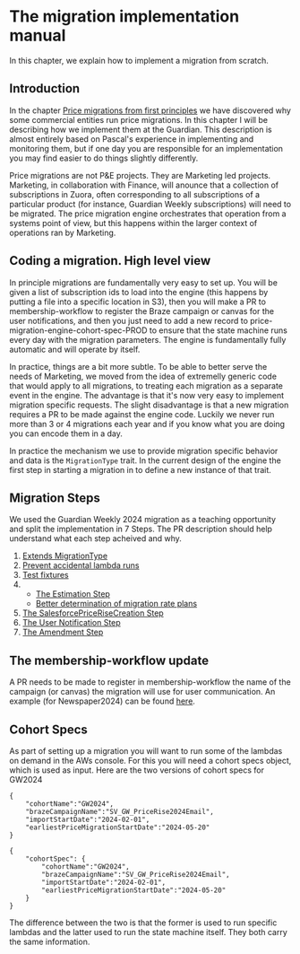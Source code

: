 # The migration implementation manual

In this chapter, we explain how to implement a migration from scratch.

## Introduction

In the chapter [Price migrations from first principles](https://github.com/guardian/price-migration-engine/blob/main/docs/price-migrations-from-first-principles.md) we have discovered why some commercial entities run price migrations. In this chapter I will be describing how we implement them at the Guardian. This description is almost entirely based on Pascal's experience in implementing and monitoring them, but if one day you are responsible for an implementation you may find easier to do things slightly differently.

Price migrations are not P&E projects. They are Marketing led projects. Marketing, in collaboration with Finance, will anounce that a collection of subscriptions in Zuora, often corresponding to all subscriptions of a particular product (for instance, Guardian Weekly subscriptions) will need to be migrated. The price migration engine orchestrates that operation from a systems point of view, but this happens within the larger context of operations ran by Marketing.

## Coding a migration. High level view

In principle migrations are fundamentally very easy to set up. You will be given a list of subscription ids to load into the engine (this happens by putting a file into a specific location in S3), then you will make a PR to membership-workflow to register the Braze campaign or canvas for the user notifications, and then you just need to add a new record to price-migration-engine-cohort-spec-PROD to ensure that the state machine runs every day with the migration parameters. The engine is fundamentally fully automatic and will operate by itself.

In practice, things are a bit more subtle. To be able to better serve the needs of Marketing, we moved from the idea of extremelly generic code that would apply to all migrations, to treating each migration as a separate event in the engine. The advantage is that it's now very easy to implement migration specific requests. The slight disadvantage is that a new migration requires a PR to be made against the engine code. Luckily we never run more than 3 or 4 migrations each year and if you know what you are doing you can encode them in a day.

In practice the mechanism we use to provide migration specific behavior and data is the `MigrationType` trait. In the current design of the engine the first step in starting a migration in to define a new instance of that trait.

## Migration Steps

We used the Guardian Weekly 2024 migration as a teaching opportunity and split the implementation in 7 Steps. The PR description should help understand what each step acheived and why. 

1. [Extends MigrationType](https://github.com/guardian/price-migration-engine/pull/1012)
2. [Prevent accidental lambda runs](https://github.com/guardian/price-migration-engine/pull/1016)
3. [Test fixtures ](https://github.com/guardian/price-migration-engine/pull/1018)
4. 
    - [The Estimation Step](https://github.com/guardian/price-migration-engine/pull/1019)
    - [Better determination of migration rate plans](https://github.com/guardian/price-migration-engine/pull/1026)
5. [The SalesforcePriceRiseCreation Step](https://github.com/guardian/price-migration-engine/pull/1020)
6. [The User Notification Step](https://github.com/guardian/price-migration-engine/pull/1023)
7. [The Amendment Step](https://github.com/guardian/price-migration-engine/pull/996)

## The membership-workflow update

A PR needs to be made to register in membership-workflow the name of the campaign (or canvas) the migration will use for user communication. An example (for Newspaper2024) can be found [here](https://github.com/guardian/membership-workflow/pull/505).

## Cohort Specs

As part of setting up a migration you will want to run some of the lambdas on demand in the AWs console. For this you will need a cohort specs object, which is used as input. Here are the two versions of cohort specs for GW2024

```
{
    "cohortName":"GW2024",
    "brazeCampaignName":"SV_GW_PriceRise2024Email",
    "importStartDate":"2024-02-01",
    "earliestPriceMigrationStartDate":"2024-05-20"
}

{
    "cohortSpec": {
        "cohortName":"GW2024",
        "brazeCampaignName":"SV_GW_PriceRise2024Email",
        "importStartDate":"2024-02-01",
        "earliestPriceMigrationStartDate":"2024-05-20"
    }
}
```

The difference between the two is that the former is used to run specific lambdas and the latter used to run the state machine itself. They both carry the same information.

